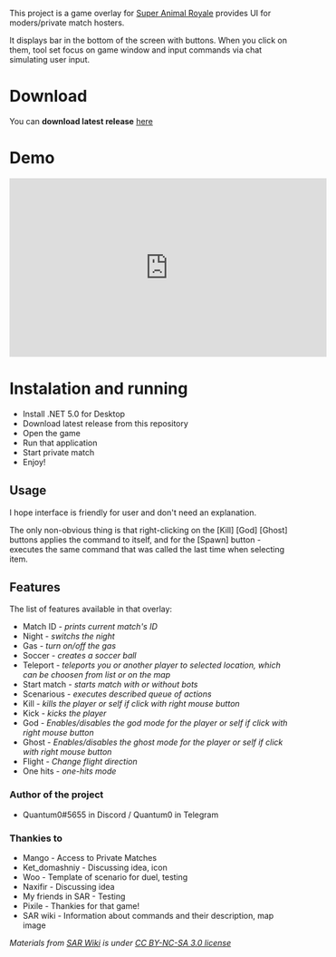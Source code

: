 This project is a game overlay for [Super Animal Royale](https://animalroyale.com/) provides UI for moders/private match hosters.

It displays bar in the bottom of the screen with buttons. When you click on them, tool set focus on game window and input commands via chat simulating user input.

# Download

You can **download latest release** [here](https://github.com/Quantum-0/SAR-PM-Overlay/releases)

# Demo

<iframe width="560" height="315"
src="https://www.youtube.com/embed/ZToDhgTsnXM" 
frameborder="0" 
allow="accelerometer; autoplay; encrypted-media; gyroscope; picture-in-picture" 
allowfullscreen></iframe>

# Instalation and running

- Install .NET 5.0 for Desktop
- Download latest release from this repository
- Open the game
- Run that application
- Start private match
- Enjoy!

## Usage

I hope interface is friendly for user and don't need an explanation. 

The only non-obvious thing is that right-clicking on the [Kill] [God] [Ghost] buttons applies the command to itself, and for the [Spawn] button - executes the same command that was called the last time when selecting item.

## Features

The list of features available in that overlay:
- Match ID - *prints current match's ID*
- Night - *switchs the night*
- Gas - *turn on/off the gas*
- Soccer - *creates a soccer ball*
- Teleport - *teleports you or another player to selected location, which can be choosen from list or on the map*
- Start match - *starts match with or without bots*
- Scenarious - *executes described queue of actions*
- Kill - *kills the player or self if click with right mouse button*
- Kick - *kicks the player*
- God - *Enables/disables the god mode for the player or self if click with right mouse button*
- Ghost - *Enables/disables the ghost mode for the player or self if click with right mouse button*
- Flight - *Change flight direction*
- One hits - *one-hits mode*

### Author of the project

- Quantum0#5655 in Discord / Quantum0 in Telegram

### Thankies to

- Mango - Access to Private Matches
- Ket_domashniy - Discussing idea, icon
- Woo - Template of scenario for duel, testing
- Naxifir - Discussing idea
- My friends in SAR - Testing
- Pixile - Thankies for that game!
- SAR wiki - Information about commands and their description, map image

*Materials from [SAR Wiki](https://animalroyale.fandom.com/) is under [CC BY-NC-SA 3.0 license](https://creativecommons.org/licenses/by-nc-sa/3.0/)*
